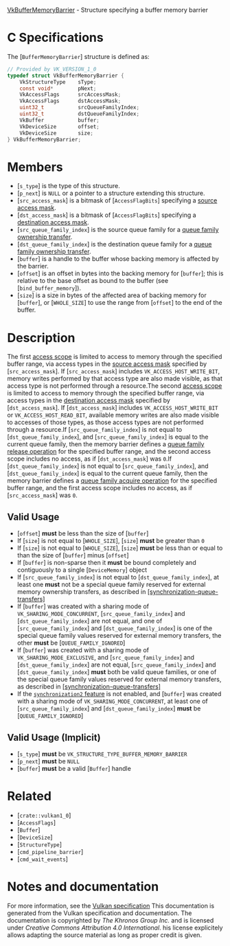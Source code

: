 [VkBufferMemoryBarrier](https://www.khronos.org/registry/vulkan/specs/1.3-extensions/man/html/VkBufferMemoryBarrier.html) - Structure specifying a buffer memory barrier

# C Specifications
The [`BufferMemoryBarrier`] structure is defined as:
```c
// Provided by VK_VERSION_1_0
typedef struct VkBufferMemoryBarrier {
    VkStructureType    sType;
    const void*        pNext;
    VkAccessFlags      srcAccessMask;
    VkAccessFlags      dstAccessMask;
    uint32_t           srcQueueFamilyIndex;
    uint32_t           dstQueueFamilyIndex;
    VkBuffer           buffer;
    VkDeviceSize       offset;
    VkDeviceSize       size;
} VkBufferMemoryBarrier;
```

# Members
- [`s_type`] is the type of this structure.
- [`p_next`] is `NULL` or a pointer to a structure extending this structure.
- [`src_access_mask`] is a bitmask of [`AccessFlagBits`] specifying a [source access mask](https://www.khronos.org/registry/vulkan/specs/1.3-extensions/html/vkspec.html#synchronization-access-masks).
- [`dst_access_mask`] is a bitmask of [`AccessFlagBits`] specifying a [destination access mask](https://www.khronos.org/registry/vulkan/specs/1.3-extensions/html/vkspec.html#synchronization-access-masks).
- [`src_queue_family_index`] is the source queue family for a [queue family ownership transfer](https://www.khronos.org/registry/vulkan/specs/1.3-extensions/html/vkspec.html#synchronization-queue-transfers).
- [`dst_queue_family_index`] is the destination queue family for a [queue family ownership transfer](https://www.khronos.org/registry/vulkan/specs/1.3-extensions/html/vkspec.html#synchronization-queue-transfers).
- [`buffer`] is a handle to the buffer whose backing memory is affected by the barrier.
- [`offset`] is an offset in bytes into the backing memory for [`buffer`]; this is relative to the base offset as bound to the buffer (see [`bind_buffer_memory`]).
- [`size`] is a size in bytes of the affected area of backing memory for [`buffer`], or [`WHOLE_SIZE`] to use the range from [`offset`] to the end of the buffer.

# Description
The first [access scope](https://www.khronos.org/registry/vulkan/specs/1.3-extensions/html/vkspec.html#synchronization-dependencies-access-scopes) is
limited to access to memory through the specified buffer range, via access
types in the [source access mask](https://www.khronos.org/registry/vulkan/specs/1.3-extensions/html/vkspec.html#synchronization-access-masks) specified
by [`src_access_mask`].
If [`src_access_mask`] includes `VK_ACCESS_HOST_WRITE_BIT`, memory
writes performed by that access type are also made visible, as that access
type is not performed through a resource.The second [access scope](https://www.khronos.org/registry/vulkan/specs/1.3-extensions/html/vkspec.html#synchronization-dependencies-access-scopes) is
limited to access to memory through the specified buffer range, via access
types in the [destination access mask](https://www.khronos.org/registry/vulkan/specs/1.3-extensions/html/vkspec.html#synchronization-access-masks)
specified by [`dst_access_mask`].
If [`dst_access_mask`] includes `VK_ACCESS_HOST_WRITE_BIT` or
`VK_ACCESS_HOST_READ_BIT`, available memory writes are also made visible
to accesses of those types, as those access types are not performed through
a resource.If [`src_queue_family_index`] is not equal to [`dst_queue_family_index`], and
[`src_queue_family_index`] is equal to the current queue family, then the
memory barrier defines a [queue
family release operation](https://www.khronos.org/registry/vulkan/specs/1.3-extensions/html/vkspec.html#synchronization-queue-transfers-release) for the specified buffer range, and the second
access scope includes no access, as if [`dst_access_mask`] was `0`.If [`dst_queue_family_index`] is not equal to [`src_queue_family_index`], and
[`dst_queue_family_index`] is equal to the current queue family, then the
memory barrier defines a [queue
family acquire operation](https://www.khronos.org/registry/vulkan/specs/1.3-extensions/html/vkspec.html#synchronization-queue-transfers-acquire) for the specified buffer range, and the first
access scope includes no access, as if [`src_access_mask`] was `0`.
## Valid Usage
-  [`offset`] **must**  be less than the size of [`buffer`]
-    If [`size`] is not equal to [`WHOLE_SIZE`], [`size`] **must**  be greater than `0`
-    If [`size`] is not equal to [`WHOLE_SIZE`], [`size`] **must**  be less than or equal to than the size of [`buffer`] minus [`offset`]
-    If [`buffer`] is non-sparse then it  **must**  be bound completely and contiguously to a single [`DeviceMemory`] object
-    If [`src_queue_family_index`] is not equal to [`dst_queue_family_index`], at least one  **must**  not be a special queue family reserved for external memory ownership transfers, as described in [[synchronization-queue-transfers]](https://www.khronos.org/registry/vulkan/specs/1.2-extensions/html/vkspec.html#synchronization-queue-transfers)
-    If [`buffer`] was created with a sharing mode of `VK_SHARING_MODE_CONCURRENT`, [`src_queue_family_index`] and [`dst_queue_family_index`] are not equal, and one of [`src_queue_family_index`] and [`dst_queue_family_index`] is one of the special queue family values reserved for external memory transfers, the other  **must**  be [`QUEUE_FAMILY_IGNORED`]
-    If [`buffer`] was created with a sharing mode of `VK_SHARING_MODE_EXCLUSIVE`, and [`src_queue_family_index`] and [`dst_queue_family_index`] are not equal, [`src_queue_family_index`] and [`dst_queue_family_index`] **must**  both be valid queue families, or one of the special queue family values reserved for external memory transfers, as described in [[synchronization-queue-transfers]](https://www.khronos.org/registry/vulkan/specs/1.2-extensions/html/vkspec.html#synchronization-queue-transfers)
-    If the [`synchronization2` feature](https://www.khronos.org/registry/vulkan/specs/1.3-extensions/html/vkspec.html#features-synchronization2) is not enabled, and [`buffer`] was created with a sharing mode of `VK_SHARING_MODE_CONCURRENT`, at least one of [`src_queue_family_index`] and [`dst_queue_family_index`] **must**  be [`QUEUE_FAMILY_IGNORED`]

## Valid Usage (Implicit)
-  [`s_type`] **must**  be `VK_STRUCTURE_TYPE_BUFFER_MEMORY_BARRIER`
-  [`p_next`] **must**  be `NULL`
-  [`buffer`] **must**  be a valid [`Buffer`] handle

# Related
- [`crate::vulkan1_0`]
- [`AccessFlags`]
- [`Buffer`]
- [`DeviceSize`]
- [`StructureType`]
- [`cmd_pipeline_barrier`]
- [`cmd_wait_events`]

# Notes and documentation
For more information, see the [Vulkan specification](https://www.khronos.org/registry/vulkan/specs/1.3-extensions/html/vkspec.html)
This documentation is generated from the Vulkan specification and documentation.
The documentation is copyrighted by *The Khronos Group Inc.* and is licensed under *Creative Commons Attribution 4.0 International*.
his license explicitely allows adapting the source material as long as proper credit is given.
        